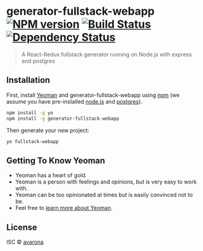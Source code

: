 # generator-fullstack-webapp [![NPM version][npm-image]][npm-url] [![Build Status][travis-image]][travis-url] [![Dependency Status][daviddm-image]][daviddm-url]
> A React-Redux fullstack generator running on Node.js with express and postgres

## Installation

First, install [Yeoman](http://yeoman.io) and generator-fullstack-webapp using [npm](https://www.npmjs.com/) (we assume you have pre-installed [node.js](https://nodejs.org/) and [postgres](https://www.postgresql.org/)).

```bash
npm install -g yo
npm install -g generator-fullstack-webapp
```

Then generate your new project:

```bash
yo fullstack-webapp
```

## Getting To Know Yeoman

 * Yeoman has a heart of gold.
 * Yeoman is a person with feelings and opinions, but is very easy to work with.
 * Yeoman can be too opinionated at times but is easily convinced not to be.
 * Feel free to [learn more about Yeoman](http://yeoman.io/).

## License

ISC © [avarona](https://varona.herokuapp.com)


[npm-image]: https://badge.fury.io/js/generator-fullstack-webapp.svg
[npm-url]: https://npmjs.org/package/generator-fullstack-webapp
[travis-image]: https://travis-ci.org/avarona/generator-fullstack-webapp.svg?branch=master
[travis-url]: https://travis-ci.org/avarona/generator-fullstack-webapp
[daviddm-image]: https://david-dm.org/avarona/generator-fullstack-webapp.svg?theme=shields.io
[daviddm-url]: https://david-dm.org/avarona/generator-fullstack-webapp
